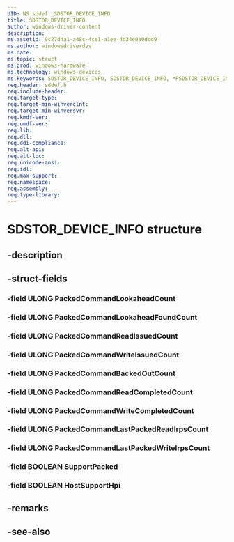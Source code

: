 ```yaml
---
UID: NS.sddef._SDSTOR_DEVICE_INFO
title: SDSTOR_DEVICE_INFO
author: windows-driver-content
description: 
ms.assetid: 9c27d4a1-a48c-4ce1-a1ee-4d34e0a0dcd9
ms.author: windowsdriverdev
ms.date: 
ms.topic: struct
ms.prod: windows-hardware
ms.technology: windows-devices
ms.keywords: SDSTOR_DEVICE_INFO, SDSTOR_DEVICE_INFO, *PSDSTOR_DEVICE_INFO
req.header: sddef.h
req.include-header:
req.target-type:
req.target-min-winverclnt:
req.target-min-winversvr:
req.kmdf-ver:
req.umdf-ver:
req.lib:
req.dll:
req.ddi-compliance:
req.alt-api:
req.alt-loc:
req.unicode-ansi:
req.idl:
req.max-support:
req.namespace:
req.assembly:
req.type-library:
---
```


# SDSTOR_DEVICE_INFO structure

## -description



## -struct-fields

### -field ULONG PackedCommandLookaheadCount			
 	
### -field ULONG PackedCommandLookaheadFoundCount			
 	
### -field ULONG PackedCommandReadIssuedCount			
 	
### -field ULONG PackedCommandWriteIssuedCount			
 	
### -field ULONG PackedCommandBackedOutCount			
 	
### -field ULONG PackedCommandReadCompletedCount			
 	
### -field ULONG PackedCommandWriteCompletedCount			
 	
### -field ULONG PackedCommandLastPackedReadIrpsCount			
 	
### -field ULONG PackedCommandLastPackedWriteIrpsCount			
 	
### -field BOOLEAN SupportPacked			
 	
### -field BOOLEAN HostSupportHpi			
 	
## -remarks

## -see-also